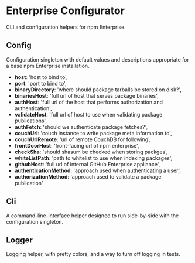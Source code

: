# Enterprise Configurator

CLI and configuration helpers for npm Enterprise.

## Config

Configuration singleton with default values and descriptions appropriate for a
base npm Enterprise installation.

* **host**: 'host to bind to',
* **port**: 'port to bind to',
* **binaryDirectory**: 'where should package tarballs be stored on disk?',
* **binariesHost**: 'full url of host that serves package binaries',
* **authHost**: 'full url of the host that performs authorization and authentication',
* **validateHost**: 'full url of host to use when validating package publications',
* **authFetch**: 'should we authenticate package fetches?',
* **couchUrl**: 'couch instance to write package meta information to',
* **couchUrlRemote**: 'url of remote CouchDB for following',
* **frontDoorHost**: 'front-facing url of npm enterprise',
* **checkSha**: 'should shasum be checked when storing packges',
* **whiteListPath**: 'path to whitelist to use when indexing packages',
* **githubHost**: 'full url of internal GitHub Enterprise appliance',
* **authenticationMethod**: 'approach used when authenticating a user',
* **authorizationMethod**: 'approach used to validate a package publication'


## Cli

A command-line-interface helper designed to run side-by-side with the configuration
singleton.

## Logger

Logging helper, with pretty colors, and a way to turn off logging in tests.
